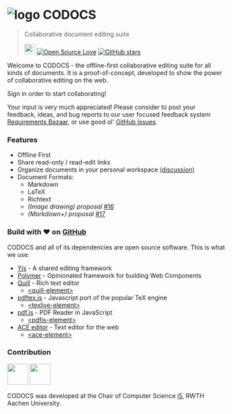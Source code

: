 # ![logo](https://codocs.y-js.org/images/manifest/icon-32x32.png) CODOCS
> Collaborative document editing suite
>
> [<img src="https://assets-cdn.github.com/images/modules/logos_page/GitHub-Mark.png" height="24" />](https://github.com/y-js/codocs) [![Open Source Love](https://badges.frapsoft.com/os/v3/open-source.svg?v=103)](https://github.com/y-js/codocs/) [![GitHub stars](https://img.shields.io/github/stars/y-js/codocs.svg?style=flat-square)](https://github.com/y-js/codocs/stargazers)


Welcome to CODOCS - the offline-first collaborative editing suite for all
kinds of documents. It is a proof-of-concept, developed to show
the power of collaborative editing on the web.

Sign in order to start collaborating!

Your input is very much appreciated! Please consider to post your feedback, ideas, and bug reports to our user focused feedback system [Requirements Bazaar](), or use good ol' [GitHub Issues](https://github.com/y-js/codocs/issues).

### Features

* Offline First
* Share read-only / read-edit links
* Organize documents in your personal workspace [(discussion)](https://github.com/y-js/codocs/issues/20)
* Document Formats:
  * Markdown
  * LaTeX
  * Richtext
  * *(Image drawing) proposal* [#16](https://github.com/y-js/codocs/issues/16)
  * *(Markdown+) proposal* [#17](https://github.com/y-js/codocs/issues/17)


### Build with &#10084; on [GitHub](https://github.com/y-js/codocs/)

CODOCS and all of its dependencies are open source software. This is what we use:

* [Yjs](https://github.com/y-js/yjs) - A shared editing framework
* [Polymer](https://github.com/Polymer/polymer) - Opinionated framework for building Web Components
* [Quill](https://github.com/quilljs/quill) - Rich text editor
  * [&lt;quill-element&gt;](https://github.com/dmonad/quill-element)
* [pdftex.js](https://github.com/dmonad/pdftex.js) - Javascript port of the popular TeX engine
  * [&lt;texlive-element&gt;](https://github.com/dmonad/texlive-element)
* [pdf.js](https://github.com/mozilla/pdf.js) - PDF Reader in JavaScript
  * [&lt;pdfjs-element&gt;](https://github.com/dmonad/pdfjs-element)
* [ACE editor](https://github.com/ajaxorg/ace) - Text editor for the web
  * [&lt;ace-element&gt;](https://github.com/dmonad/ace-element)

### Contribution
[<img src="http://dbis.rwth-aachen.de/cms/images/logo.jpg" height="48">](https://github.com/rwth-acis) [<img src="http://y-js.org/images/yjs.png" height="48">](https://github.com/y-js/)

CODOCS was developed at the Chair of Computer Science [i5](https://github.com/rwth-acis), RWTH Aachen University.
